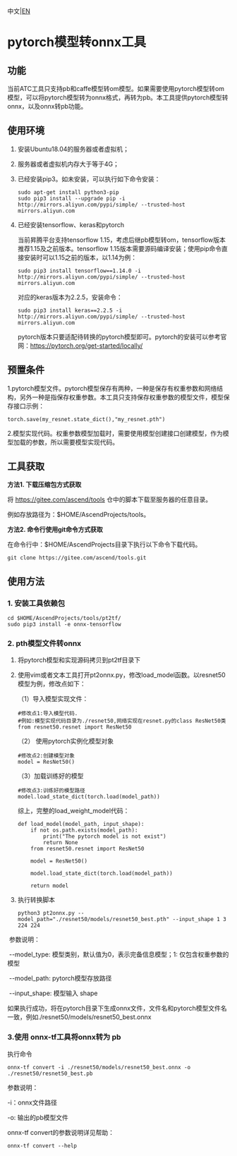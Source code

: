 中文|[EN](README_EN.md)

# pytorch模型转onnx工具

## 功能
当前ATC工具只支持pb和caffe模型转om模型。如果需要使用pytorch模型转om模型，可以将pytorch模型转为onnx格式，再转为pb。本工具提供pytorch模型转onnx，以及onnx转pb功能。

## 使用环境
1. 安装Ubuntu18.04的服务器或者虚拟机；

2. 服务器或者虚拟机内存大于等于4G；

3. 已经安装pip3。如未安装，可以执行如下命令安装：

   ```
   sudo apt-get install python3-pip
   sudo pip3 install --upgrade pip -i http://mirrors.aliyun.com/pypi/simple/ --trusted-host mirrors.aliyun.com
   ```

4. 已经安装tensorflow、keras和pytorch

   当前昇腾平台支持tensorflow 1.15，考虑后继pb模型转om，tensorflow版本推荐1.15及之前版本。tensorflow 1.15版本需要源码编译安装；使用pip命令直接安装时可以1.15之前的版本，以1.14为例：

   ```
   sudo pip3 install tensorflow==1.14.0 -i http://mirrors.aliyun.com/pypi/simple/ --trusted-host mirrors.aliyun.com
   ```

   对应的keras版本为2.2.5，安装命令：

   ```
   sudo pip3 install keras==2.2.5 -i http://mirrors.aliyun.com/pypi/simple/ --trusted-host mirrors.aliyun.com
   ```

   pytorch版本只要适配待转换的pytorch模型即可。pytorch的安装可以参考官网：https://pytorch.org/get-started/locally/

## 预置条件

1.pytorch模型文件。pytorch模型保存有两种，一种是保存有权重参数和网络结构，另外一种是指保存权重参数。本工具只支持保存权重参数的模型文件，模型保存接口示例：

   ```
torch.save(my_resnet.state_dict(),"my_resnet.pth")
   ```

2.模型实现代码。权重参数模型加载时，需要使用模型创建接口创建模型，作为模型加载的参数，所以需要模型实现代码。

## 工具获取

**方法1. 下载压缩包方式获取**

将 https://gitee.com/ascend/tools 仓中的脚本下载至服务器的任意目录。

例如存放路径为：$HOME/AscendProjects/tools。

**方法2. 命令行使用git命令方式获取**

在命令行中：$HOME/AscendProjects目录下执行以下命令下载代码。

    git clone https://gitee.com/ascend/tools.git



## 使用方法

### 1. 安装工具依赖包   

    cd $HOME/AscendProjects/tools/pt2tf/
    sudo pip3 install -e onnx-tensorflow

### 2. pth模型文件转onnx
1. 将pytorch模型和实现源码拷贝到pt2tf目录下

2. 使用vim或者文本工具打开pt2onnx.py，修改load_model函数。以resnet50模型为例，修改点如下：

   （1）导入模型实现文件：

   ```
   #修改点1:导入模型代码.
   #例如:模型实现代码目录为./resnet50,网络实现在resnet.py的class ResNet50类
   from resnet50.resnet import ResNet50
   ```

   （2） 使用pytorch实例化模型对象

   ```
   #修改点2:创建模型对象
   model = ResNet50()
   ```

   （3）加载训练好的模型

   ```
   #修改点3:训练好的模型路径
   model.load_state_dict(torch.load(model_path))
   ```

   综上，完整的load_weight_model代码：  

       def load_model(model_path, input_shape):
           if not os.path.exists(model_path):
               print("The pytorch model is not exist")
               return None
           from resnet50.resnet import ResNet50
       
           model = ResNet50()
       
           model.load_state_dict(torch.load(model_path))
       
           return model

3. 执行转换脚本

   ```
   python3 pt2onnx.py --model_path="./resnet50/models/resnet50_best.pth" --input_shape 1 3 224 224
   ```

​       参数说明：

​       --model_type: 模型类别，默认值为0，表示完备信息模型；1: 仅包含权重参数的模型

​       --model_path: pytorch模型存放路径

​       --input_shape: 模型输入 shape

如果执行成功，将在pytorch目录下生成onnx文件，文件名和pytorch模型文件名一致，例如./resnet50/models/resnet50_best.onnx

### 3.使用 onnx-tf工具将onnx转为 pb

执行命令

    onnx-tf convert -i ./resnet50/models/resnet50_best.onnx -o ./resnet50/resnet50_best.pb

参数说明：

-i：onnx文件路径

-o: 输出的pb模型文件

onnx-tf convert的参数说明详见帮助：

```
onnx-tf convert --help
```

